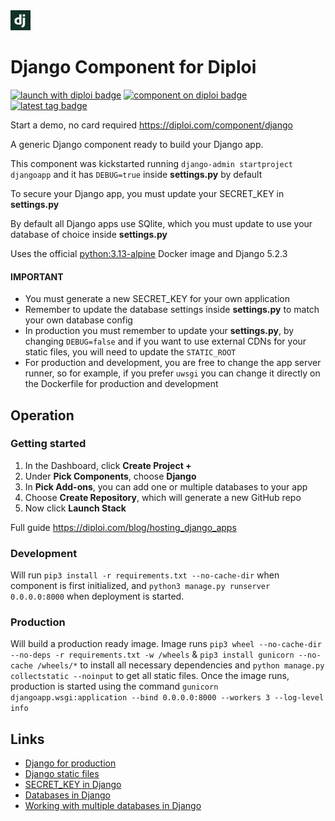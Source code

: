 <img alt="icon" src=".diploi/icon.svg" width="32">

# Django Component for Diploi

[![launch with diploi badge](https://diploi.com/launch.svg)](https://diploi.com/component/django)
[![component on diploi badge](https://diploi.com/component.svg)](https://diploi.com/component/django)
[![latest tag badge](https://badgen.net/github/tag/diploi/component-django)](https://diploi.com/component/django)

Start a demo, no card required
https://diploi.com/component/django

A generic Django component ready to build your Django app.

This component was kickstarted running
`django-admin startproject djangoapp`
and it has `DEBUG=true` inside **settings.py** by default

To secure your Django app, you must update your SECRET_KEY in **settings.py**

By default all Django apps use SQlite, which you must update to use your database of choice inside **settings.py**

Uses the official [python:3.13-alpine](https://hub.docker.com/_/python/) Docker image and Django 5.2.3

#### IMPORTANT
- You must generate a new SECRET_KEY for your own application
- Remember to update the database settings inside **settings.py** to match your own database config
- In production you must remember to update your **settings.py**, by changing `DEBUG=false` and if you want to use external CDNs for your static files, you will need to update the `STATIC_ROOT`
- For production and development, you are free to change the app server runner, so for example, if you prefer `uwsgi` you can change it directly on the Dockerfile for production and development

## Operation

### Getting started

1. In the Dashboard, click **Create Project +**
2. Under **Pick Components**, choose **Django**
3. In **Pick Add-ons**, you can add one or multiple databases to your app
4. Choose **Create Repository**, which will generate a new GitHub repo
5. Now click **Launch Stack**

Full guide https://diploi.com/blog/hosting_django_apps

### Development

Will run
`pip3 install -r requirements.txt --no-cache-dir`
when component is first initialized, and `python3 manage.py runserver 0.0.0.0:8000` when deployment is started.

### Production

Will build a production ready image. Image runs
`pip3 wheel --no-cache-dir --no-deps -r requirements.txt -w /wheels` & `pip3 install gunicorn --no-cache /wheels/*`
to install all necessary dependencies and
`python manage.py collectstatic --noinput` to get all static files. Once the image runs, production is started using the command
`gunicorn djangoapp.wsgi:application --bind 0.0.0.0:8000 --workers 3 --log-level info`

## Links

- [Django for production](https://docs.djangoproject.com/en/5.2/howto/deployment/checklist/)
- [Django static files](https://docs.djangoproject.com/en/5.2/howto/static-files/)
- [SECRET_KEY in Django](https://docs.djangoproject.com/en/5.2/ref/settings/#std-setting-SECRET_KEY)
- [Databases in Django](https://docs.djangoproject.com/en/5.2/ref/databases/)
- [Working with multiple databases in Django](https://docs.djangoproject.com/en/5.2/topics/db/multi-db/)
